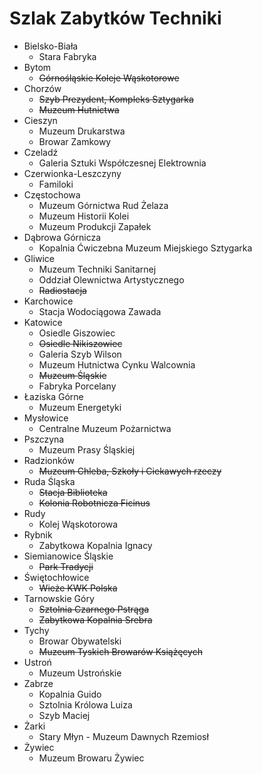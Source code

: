 Szlak Zabytków Techniki
=======================
- Bielsko-Biała
    - Stara Fabryka
- Bytom
    - ~~Górnośląskie Koleje Wąskotorowe~~
- Chorzów
    - ~~Szyb Prezydent, Kompleks Sztygarka~~
    - ~~Muzeum Hutnictwa~~
- Cieszyn
    - Muzeum Drukarstwa
    - Browar Zamkowy
- Czeladź
    - Galeria Sztuki Współczesnej Elektrownia
- Czerwionka-Leszczyny
    - Familoki
- Częstochowa
    - Muzeum Górnictwa Rud Żelaza
    - Muzeum Historii Kolei
    - Muzeum Produkcji Zapałek
- Dąbrowa Górnicza
    - Kopalnia Ćwiczebna Muzeum Miejskiego Sztygarka
- Gliwice
    - Muzeum Techniki Sanitarnej
    - Oddział Olewnictwa Artystycznego
    - ~~Radiostacja~~
- Karchowice
    - Stacja Wodociągowa Zawada
- Katowice
    - Osiedle Giszowiec
    - ~~Osiedle Nikiszowiec~~
    - Galeria Szyb Wilson
    - Muzeum Hutnictwa Cynku Walcownia
    - ~~Muzeum Śląskie~~
    - Fabryka Porcelany
- Łaziska Górne
    - Muzeum Energetyki
- Mysłowice
    - Centralne Muzeum Pożarnictwa
- Pszczyna
    - Muzeum Prasy Śląskiej
- Radzionków
    - ~~Muzeum Chleba, Szkoły i Ciekawych rzeczy~~
- Ruda Śląska
    - ~~Stacja Biblioteka~~
    - ~~Kolonia Robotnicza Ficinus~~
- Rudy
    - Kolej Wąskotorowa
- Rybnik
    - Zabytkowa Kopalnia Ignacy
- Siemianowice Śląskie
    - ~~Park Tradycji~~
- Świętochłowice
    - ~~Wieże KWK Polska~~
- Tarnowskie Góry
    - ~~Sztolnia Czarnego Pstrąga~~
    - ~~Zabytkowa Kopalnia Srebra~~
- Tychy
    - Browar Obywatelski
    - ~~Muzeum Tyskich Browarów Książęcych~~
- Ustroń
    - Muzeum Ustrońskie
- Zabrze
    - Kopalnia Guido
    - Sztolnia Królowa Luiza
    - Szyb Maciej
- Żarki
    - Stary Młyn - Muzeum Dawnych Rzemiosł
- Żywiec
    - Muzeum Browaru Żywiec
